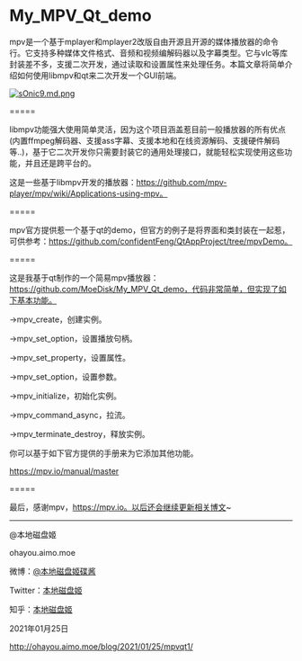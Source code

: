 # My_MPV_Qt_demo

mpv是一个基于mplayer和mplayer2改版自由开源且开源的媒体播放器的命令行。它支持多种媒体文件格式、音频和视频编解码器以及字幕类型。它与vlc等库封装差不多，支援二次开发，通过读取和设置属性来处理任务。本篇文章将简单介绍如何使用libmpv和qt来二次开发一个GUI前端。

[![sOnic9.md.png](https://s3.ax1x.com/2021/01/25/sOnic9.md.png)](https://imgchr.com/i/sOnic9)

=====

libmpv功能强大使用简单灵活，因为这个项目涵盖惹目前一般播放器的所有优点(内置ffmpeg解码器、支援ass字幕、支援本地和在线资源解码、支援硬件解码等..)，基于它二次开发你只需要封装它的通用处理接口，就能轻松实现使用这些功能，并且还是跨平台的。

这是一些基于libmpv开发的播放器：https://github.com/mpv-player/mpv/wiki/Applications-using-mpv。

=====

mpv官方提供惹一个基于qt的demo，但官方的例子是将界面和类封装在一起惹，可供参考：https://github.com/confidentFeng/QtAppProject/tree/mpvDemo。

=====

这是我基于qt制作的一个简易mpv播放器：https://github.com/MoeDisk/My_MPV_Qt_demo，代码非常简单，但实现了如下基本功能。

->mpv_create，创建实例。

->mpv_set_option，设置播放句柄。

->mpv_set_property，设置属性。

->mpv_set_option，设置参数。

->mpv_initialize，初始化实例。

->mpv_command_async，拉流。

->mpv_terminate_destroy，释放实例。

你可以基于如下官方提供的手册来为它添加其他功能。

https://mpv.io/manual/master

=====

最后，感谢mpv，https://mpv.io。以后还会继续更新相关博文~

---
@本地磁盘姬

ohayou.aimo.moe

微博：<a href="https://weibo.com/5985522371">@本地磁盘姬碟酱</a>

Twitter：<a href="https://twitter.com/iMoeDisk">本地磁盘姬</a>

知乎：<a href="https://www.zhihu.com/people/amygreen">本地磁盘姬</a>

2021年01月25日

http://ohayou.aimo.moe/blog/2021/01/25/mpvqt1/
